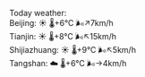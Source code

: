 Today weather:  
Beijing: ☀️   🌡️+6°C 🌬️↗7km/h  
Tianjin: ☀️   🌡️+8°C 🌬️↖15km/h  
Shijiazhuang: ☀️   🌡️+9°C 🌬️↖5km/h  
Tangshan: ☁️   🌡️+6°C 🌬️→4km/h  
